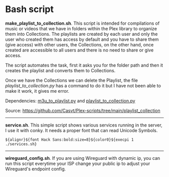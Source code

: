 # Bash script

**make_playlist_to_collection.sh**. This script is intended for compilations of music or videos that we have in folders within the Plex library to organize them into Collections. The playlists are created by each user and only the user who created them has access by default and you have to share them (give access) with other users, the Collections, on the other hand, once created are accessible to all users and there is no need to share or give access. 

The script automates the task, first it asks you for the folder path and then it creates the playlist and converts them to Collections.

Once we have the Collections we can delete the Playlist, the file *playlist_to_collection.py* has a command to do it but I have not been able to make it work, it gives me error. 

Dependencies: [m3u_to_playlist.py](https://github.com/Casvt/Plex-scripts/blob/main/playlist_collection/m3u_to_playlist.py) and [playlist_to_collection.py](https://github.com/Casvt/Plex-scripts/blob/main/playlist_collection/playlist_to_collection.py)

Source: https://github.com/Casvt/Plex-scripts/tree/main/playlist_collection

- - - - - - - - - - - - - - - - - - - - - - - - - - - - - - - - - - - - - - - - - - - - - - - 

**service.sh**. This simple script shows various services running in the server, I use it with conky. It needs a proper font that can read Unicode Symbols.

``${alignr}${font Hack Sans:bold:size=8}${color0}${execpi 1 ./services.sh}``

- - - - - - - - - - - - - - - - - - - - - - - - - - - - - - - - - - - - - - - - - - - - - - - 

**wireguard_config.sh**. If you are using Wireguard with dynamic ip, you can run this script everytime your ISP change your public ip to adjust your Wireguard's endpoint config. 

